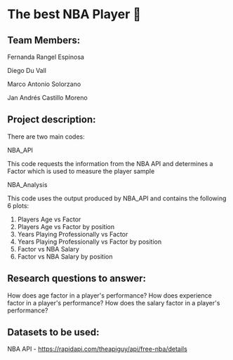 # The best NBA Player :basketball:

  ## Team Members:

Fernanda Rangel Espinosa

Diego Du Vall 

Marco Antonio Solorzano

Jan Andrés Castillo Moreno

## Project description: 

There are two main codes:

NBA_API

This code requests the information from the NBA API and determines a Factor which is used to measure the player sample

NBA_Analysis

This code uses the output produced by NBA_API and contains the following 6 plots:

1. Players Age vs Factor
2. Players Age vs Factor by position
3. Years Playing Professionally vs Factor
4. Years Playing Professionally vs Factor by position
5. Factor vs NBA Salary
6. Factor vs NBA Salary by position

## Research questions to answer: 

How does age factor in a player's performance?
How does experience factor in a player's performance?
How does the salary factor in a player's performance?

## Datasets to be used:

NBA API - https://rapidapi.com/theapiguy/api/free-nba/details

